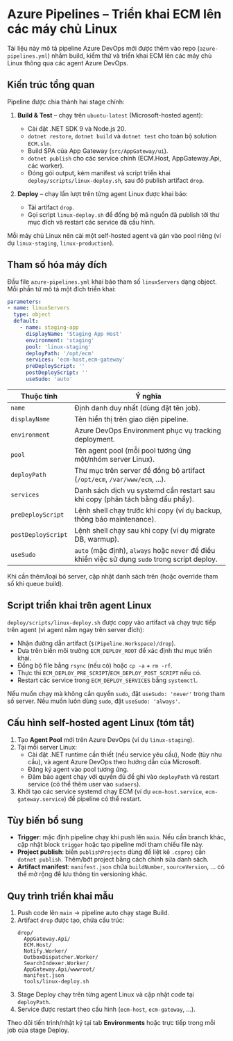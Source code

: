 # Azure Pipelines – Triển khai ECM lên các máy chủ Linux

Tài liệu này mô tả pipeline Azure DevOps mới được thêm vào repo (`azure-pipelines.yml`) nhằm build, kiểm thử và triển khai ECM lên các máy chủ Linux thông qua các agent Azure DevOps.

## Kiến trúc tổng quan

Pipeline được chia thành hai stage chính:

1. **Build & Test** – chạy trên `ubuntu-latest` (Microsoft-hosted agent):
   - Cài đặt .NET SDK 9 và Node.js 20.
   - `dotnet restore`, `dotnet build` và `dotnet test` cho toàn bộ solution `ECM.sln`.
   - Build SPA của App Gateway (`src/AppGateway/ui`).
   - `dotnet publish` cho các service chính (ECM.Host, AppGateway.Api, các worker).
   - Đóng gói output, kèm manifest và script triển khai `deploy/scripts/linux-deploy.sh`, sau đó publish artifact `drop`.

2. **Deploy** – chạy lần lượt trên từng agent Linux được khai báo:
   - Tải artifact `drop`.
   - Gọi script `linux-deploy.sh` để đồng bộ mã nguồn đã publish tới thư mục đích và restart các service đã cấu hình.

Mỗi máy chủ Linux nên cài một self-hosted agent và gán vào pool riêng (ví dụ `linux-staging`, `linux-production`).

## Tham số hóa máy đích

Đầu file `azure-pipelines.yml` khai báo tham số `linuxServers` dạng object. Mỗi phần tử mô tả một đích triển khai:

```yaml
parameters:
- name: linuxServers
  type: object
  default:
    - name: staging-app
      displayName: 'Staging App Host'
      environment: 'staging'
      pool: 'linux-staging'
      deployPath: '/opt/ecm'
      services: 'ecm-host,ecm-gateway'
      preDeployScript: ''
      postDeployScript: ''
      useSudo: 'auto'
```

| Thuộc tính         | Ý nghĩa                                                                                         |
|--------------------|--------------------------------------------------------------------------------------------------|
| `name`             | Định danh duy nhất (dùng đặt tên job).                                                           |
| `displayName`      | Tên hiển thị trên giao diện pipeline.                                                           |
| `environment`      | Azure DevOps Environment phục vụ tracking deployment.                                           |
| `pool`             | Tên agent pool (mỗi pool tương ứng một/nhóm server Linux).                                      |
| `deployPath`       | Thư mục trên server để đồng bộ artifact (`/opt/ecm`, `/var/www/ecm`, ...).                       |
| `services`         | Danh sách dịch vụ systemd cần restart sau khi copy (phân tách bằng dấu phẩy).                    |
| `preDeployScript`  | Lệnh shell chạy trước khi copy (ví dụ backup, thông báo maintenance).                            |
| `postDeployScript` | Lệnh shell chạy sau khi copy (ví dụ migrate DB, warmup).                                         |
| `useSudo`          | `auto` (mặc định), `always` hoặc `never` để điều khiển việc sử dụng `sudo` trong script deploy.  |

Khi cần thêm/loại bỏ server, cập nhật danh sách trên (hoặc override tham số khi queue build).

## Script triển khai trên agent Linux

`deploy/scripts/linux-deploy.sh` được copy vào artifact và chạy trực tiếp trên agent (vì agent nằm ngay trên server đích):

- Nhận đường dẫn artifact (`$(Pipeline.Workspace)/drop`).
- Dựa trên biến môi trường `ECM_DEPLOY_ROOT` để xác định thư mục triển khai.
- Đồng bộ file bằng `rsync` (nếu có) hoặc `cp -a` + `rm -rf`.
- Thực thi `ECM_DEPLOY_PRE_SCRIPT`/`ECM_DEPLOY_POST_SCRIPT` nếu có.
- Restart các service trong `ECM_DEPLOY_SERVICES` bằng `systemctl`.

Nếu muốn chạy mà không cần quyền `sudo`, đặt `useSudo: 'never'` trong tham số server. Nếu muốn luôn dùng `sudo`, đặt `useSudo: 'always'`.

## Cấu hình self-hosted agent Linux (tóm tắt)

1. Tạo **Agent Pool** mới trên Azure DevOps (ví dụ `linux-staging`).
2. Tại mỗi server Linux:
   - Cài đặt .NET runtime cần thiết (nếu service yêu cầu), Node (tùy nhu cầu), và agent Azure DevOps theo hướng dẫn của Microsoft.
   - Đăng ký agent vào pool tương ứng.
   - Đảm bảo agent chạy với quyền đủ để ghi vào `deployPath` và restart service (có thể thêm user vào `sudoers`).
3. Khởi tạo các service systemd chạy ECM (ví dụ `ecm-host.service`, `ecm-gateway.service`) để pipeline có thể restart.

## Tùy biến bổ sung

- **Trigger**: mặc định pipeline chạy khi push lên `main`. Nếu cần branch khác, cập nhật block `trigger` hoặc tạo pipeline mới tham chiếu file này.
- **Project publish**: biến `publishProjects` dùng để liệt kê `.csproj` cần `dotnet publish`. Thêm/bớt project bằng cách chỉnh sửa danh sách.
- **Artifact manifest**: `manifest.json` chứa `buildNumber`, `sourceVersion`, ... có thể mở rộng để lưu thông tin versioning khác.

## Quy trình triển khai mẫu

1. Push code lên `main` → pipeline auto chạy stage Build.
2. Artifact `drop` được tạo, chứa cấu trúc:
   ```
   drop/
     AppGateway.Api/
     ECM.Host/
     Notify.Worker/
     OutboxDispatcher.Worker/
     SearchIndexer.Worker/
     AppGateway.Api/wwwroot/
     manifest.json
     tools/linux-deploy.sh
   ```
3. Stage Deploy chạy trên từng agent Linux và cập nhật code tại `deployPath`.
4. Service được restart theo cấu hình (`ecm-host`, `ecm-gateway`, ...).

Theo dõi tiến trình/nhật ký tại tab **Environments** hoặc trực tiếp trong mỗi job của stage Deploy.
